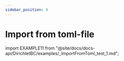 ```yaml
---
sidebar_position: 4
---
```


# Import from toml-file

import EXAMPLE11 from "@site/docs/docs-api/DirichletBC/examples/_ImportFromToml_test_1.md";

<EXAMPLE11 />
